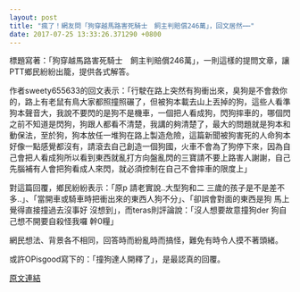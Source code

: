```yaml
---
layout: post
title: "瘋了！網友問「狗穿越馬路害死騎士　飼主判賠償246萬」，回文居然⋯⋯"
date: 2017-07-25 13:33:26.371290 +0800
---
```


標題寫著：「狗穿越馬路害死騎士　飼主判賠償246萬」，一則這樣的提問文章，讓PTT鄉民紛紛出籠，提供各式解答。

作者sweety655633的回文表示：「行駛在路上突然有狗衝出來，臭狗是不會救你的，路上有老鼠有鳥大家都照撞照碾了，但被狗本載去山上丟掉的狗，這些人看準狗本聲音大，我說不要閃的是狗不是機車，一個把人看成狗，閃狗摔車的，哪個閃之前不知道是閃狗，狗跟人都看不清楚，我講的夠清楚了，最大的問題就是狗本和動保法，至於狗，狗本放任一堆狗在路上製造危險，這篇新聞被狗害死的人命狗本好像一點感覺都沒有，請滾去自己創造一個狗國，火車不會為了狗停下來，因為自己會把人看成狗所以看到東西就亂打方向盤亂閃的三寶請不要上路害人謝謝，自己先腦補有人會把狗看成人來閃，就必須控制在自己不會摔車的限度上」

對這篇回覆，鄉民紛紛表示：「原p 請老實說..大型狗和二 三歲的孩子是不是差不多..」、「當開車或騎車時把衝出來的東西人狗不分」、「卻誤會對面的東西是狗 馬上覺得直接撞過去沒事好 沒想到」，而teras則評論說：「沒人想要故意撞狗der  狗自己想不開要自殺怪我囉 幹0糧」

網民想法、背景各不相同，回答時而紛亂時而搞怪，難免有時令人摸不著頭緒。

或許OPisgood寫下的：「撞狗達人開釋了」，是最認真的回覆。

<a href = "https://www.ptt.cc/bbs/Gossiping/M.1500897369.A.76C.html">原文連結</a>

